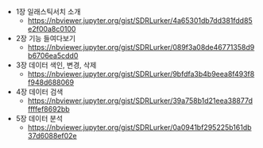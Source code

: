 * 1장 일래스틱서치 소개
  - https://nbviewer.jupyter.org/gist/SDRLurker/4a65301db7dd381fdd85e2f00a8c0100
* 2장 기능 들여다보기
  - https://nbviewer.jupyter.org/gist/SDRLurker/089f3a08de46771358d9b6706ea5cdd0
* 3장 데이터 색인, 변경, 삭제
  - https://nbviewer.jupyter.org/gist/SDRLurker/9bfdfa3b4b9eea8f493f8f948d688069
* 4장 데이터 검색
  - https://nbviewer.jupyter.org/gist/SDRLurker/39a758b1d21eea38877dffffef8692bb
* 5장 데이터 분석
  - https://nbviewer.jupyter.org/gist/SDRLurker/0a0941bf295225b161db37d6088ef02e
